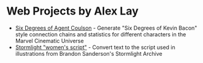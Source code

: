 # Web Projects by Alex Lay

- [Six Degrees of Agent Coulson](/Six-Degrees-of-Agent-Coulson/) - Generate "Six Degrees of Kevin Bacon" style connection chains and statistics for different characters in the Marvel Cinematic Universe
- [Stormlight "women's script"](https://aclay.github.io/stormlight-womens-script/) - Convert text to the script used in illustrations from Brandon Sanderson's Stormlight Archive
